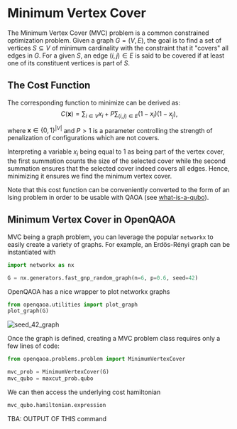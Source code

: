 # Minimum Vertex Cover

The Minimum Vertex Cover (MVC) problem is a common constrained optimization problem. Given a graph $G=(V, E)$, the goal is to find a set of vertices $S \subseteq V$ of minimum cardinality with the constraint that it "covers" all edges in $G$. For a given $S$, an edge $(i, j) \in E$ is said to be covered if at least one of its constituent vertices is part of $S$.

## The Cost Function

The corresponding function to minimize can be derived as:
$$
C(\textbf{x}) = \sum_{i \in V}x_i + P\sum_{(i, j) \in E}\left(1-x_i\right)\left(1-x_j\right),
$$

where $\textbf{x}\in \{0, 1\}^{|V|}$ and $P>1$ is a parameter controlling the strength of penalization of configurations which are not covers. 

Interpreting a variable $x_i$ being equal to 1 as being part of the vertex cover, the first summation counts the size of the selected cover while the second summation ensures that the selected cover indeed covers all edges. Hence, minimizing it ensures we find the minimum vertex cover.

Note that this cost function can be conveniently converted to the form of an Ising problem in order to be usable with QAOA (see [what-is-a-qubo](/problems/what-is-a-qubo)).

## Minimum Vertex Cover in OpenQAOA

MVC being a graph problem, you can leverage the popular `networkx` to easily create a variety of graphs. For example, an Erdös-Rényi graph can be instantiated with

```Python
import networkx as nx

G = nx.generators.fast_gnp_random_graph(n=6, p=0.6, seed=42)
```

OpenQAOA has a nice wrapper to plot networkx graphs

```Python
from openqaoa.utilities import plot_graph
plot_graph(G)
```

![seed_42_graph](/img/seed_42_graph.png)

Once the graph is defined, creating a MVC problem class requires only a few lines of code:

```Python
from openqaoa.problems.problem import MinimumVertexCover

mvc_prob = MinimumVertexCover(G)
mvc_qubo = maxcut_prob.qubo
```

We can then access the underlying cost hamiltonian 

```Python
mvc_qubo.hamiltonian.expression
```

TBA: OUTPUT OF THIS command
